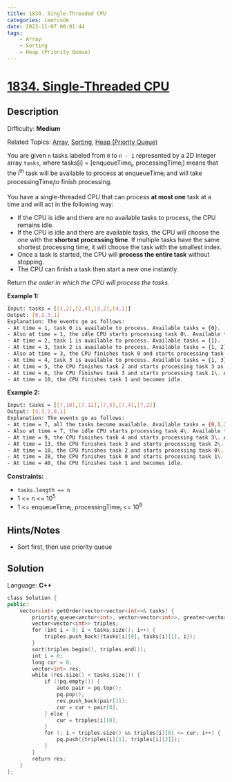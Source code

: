 ```yaml
---
title: 1834. Single-Threaded CPU
categories: Leetcode
date: 2023-11-07 00:01:44
tags:
    - Array
    - Sorting
    - Heap (Priority Queue)
---
```


# [1834\. Single-Threaded CPU](https://leetcode.com/problems/single-threaded-cpu/)

## Description

Difficulty: **Medium**

Related Topics: [Array](https://leetcode.com/tag/https://leetcode.com/tag/array//), [Sorting](https://leetcode.com/tag/https://leetcode.com/tag/sorting//), [Heap (Priority Queue)](https://leetcode.com/tag/https://leetcode.com/tag/heap-priority-queue//)

You are given `n`​​​​​​ tasks labeled from `0` to `n - 1` represented by a 2D integer array `tasks`, where tasks[i] = [enqueueTime<sub>i</sub>, processingTime<sub>i</sub>] means that the i<sup>​​​​​​th</sup>​​​​ task will be available to process at enqueueTime<sub>i</sub> and will take processingTime<sub>i</sub>to finish processing.

You have a single-threaded CPU that can process **at most one** task at a time and will act in the following way:

* If the CPU is idle and there are no available tasks to process, the CPU remains idle.
* If the CPU is idle and there are available tasks, the CPU will choose the one with the **shortest processing time**. If multiple tasks have the same shortest processing time, it will choose the task with the smallest index.
* Once a task is started, the CPU will **process the entire task** without stopping.
* The CPU can finish a task then start a new one instantly.

Return _the order in which the CPU will process the tasks._

**Example 1:**

```bash
Input: tasks = [[1,2],[2,4],[3,2],[4,1]]
Output: [0,2,3,1]
Explanation: The events go as follows:
- At time = 1, task 0 is available to process. Available tasks = {0}.
- Also at time = 1, the idle CPU starts processing task 0\. Available tasks = {}.
- At time = 2, task 1 is available to process. Available tasks = {1}.
- At time = 3, task 2 is available to process. Available tasks = {1, 2}.
- Also at time = 3, the CPU finishes task 0 and starts processing task 2 as it is the shortest. Available tasks = {1}.
- At time = 4, task 3 is available to process. Available tasks = {1, 3}.
- At time = 5, the CPU finishes task 2 and starts processing task 3 as it is the shortest. Available tasks = {1}.
- At time = 6, the CPU finishes task 3 and starts processing task 1\. Available tasks = {}.
- At time = 10, the CPU finishes task 1 and becomes idle.
```

**Example 2:**

```bash
Input: tasks = [[7,10],[7,12],[7,5],[7,4],[7,2]]
Output: [4,3,2,0,1]
Explanation: The events go as follows:
- At time = 7, all the tasks become available. Available tasks = {0,1,2,3,4}.
- Also at time = 7, the idle CPU starts processing task 4\. Available tasks = {0,1,2,3}.
- At time = 9, the CPU finishes task 4 and starts processing task 3\. Available tasks = {0,1,2}.
- At time = 13, the CPU finishes task 3 and starts processing task 2\. Available tasks = {0,1}.
- At time = 18, the CPU finishes task 2 and starts processing task 0\. Available tasks = {1}.
- At time = 28, the CPU finishes task 0 and starts processing task 1\. Available tasks = {}.
- At time = 40, the CPU finishes task 1 and becomes idle.
```

**Constraints:**

* `tasks.length == n`
* 1 <= n <= 10<sup>5</sup>
* 1 <= enqueueTime<sub>i</sub>, processingTime<sub>i</sub> <= 10<sup>9</sup>

## Hints/Notes

* Sort first, then use priority queue

## Solution

Language: **C++**

```C++
class Solution {
public:
    vector<int> getOrder(vector<vector<int>>& tasks) {
        priority_queue<vector<int>, vector<vector<int>>, greater<vector<int>>> pq;
        vector<vector<int>> triples;
        for (int i = 0; i < tasks.size(); i++) {
            triples.push_back({tasks[i][0], tasks[i][1], i});
        }
        sort(triples.begin(), triples.end());
        int i = 0;
        long cur = 0;
        vector<int> res;
        while (res.size() < tasks.size()) {
            if (!pq.empty()) {
                auto pair = pq.top();
                pq.pop();
                res.push_back(pair[1]);
                cur = cur + pair[0];
            } else {
                cur = triples[i][0];
            }
            for (; i < triples.size() && triples[i][0] <= cur; i++) {
                pq.push({triples[i][1], triples[i][2]});
            }
        }
        return res;
    }
};
```
